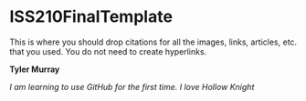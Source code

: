 # ISS210FinalTemplate
This is where you should drop citations for all the images, links, articles, etc. that you used. You do not need to create hyperlinks.
 
**Tyler Murray**

*I am learning to use GitHub for the first time. I love Hollow Knight*
